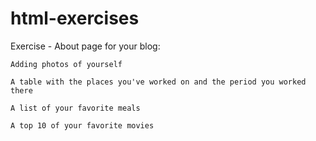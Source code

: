# html-exercises

Exercise - About page for your blog:

	Adding photos of yourself

	A table with the places you've worked on and the period you worked there

	A list of your favorite meals

	A top 10 of your favorite movies